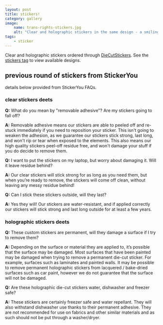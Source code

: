 ```yaml
---
layout: post
title: stickers!
category: gallery
image:
    name: trans-rights-stickers.jpg
    alt: "Clear and holographic stickers in the same design - a smiling skull with speech bubble reading 'trans rights!'"
tags:
    - sticker
---
```


Clear and holographic stickers ordered through [DieCutStickers](diecutstickers.com). See the [stickers tag](tag/sticker) to view available designs.

## previous round of stickers from StickerYou

details below provided from StickerYou FAQs.

### clear stickers deets

**Q:** What do you mean by "removable adhesive"? Are my stickers going to fall off?

**A:** Removable adhesive means our stickers are able to peeled off and re-stuck immediately if you need to reposition your sticker. This isn't going to weaken the adhesion, as we guarantee our stickers stick strong, last long, and won't rip or tear when exposed to the elements. This also means our high quality stickers peel-off residue free, and won't damage your stuff if you do decide to remove them. 

**Q:** I want to put the stickers on my laptop, but worry about damaging it. Will it leave residue behind?

**A:** Our clear stickers will stick strong for as long as you need them, but when you’re ready to remove, the stickers will come off clean, without leaving any messy residue behind!

**Q:** Can I stick these stickers outside, will they last?

**A:** Yes they will! Our stickers are water-resistant, and if applied correctly our stickers will stick strong and last long outside for at least a few years.

### holographic stickers deets

**Q:** These custom stickers are permanent, will they damage a surface if I try to remove them?

**A:** Depending on the surface or material they are applied to, it’s possible that the surface may be damaged. Most surfaces that have been painted may be damaged when trying to remove a permanent die-cut sticker. For example, surfaces such as laminates and painted walls. It may be possible to remove permanent holographic stickers from lacquered / bake-dried surfaces such as car paint, however we do not guarantee that the surface will not be damaged.

**Q:** Are these holographic die-cut stickers water, dishwasher and freezer safe?

**A:** These stickers are certainly freezer safe and water repellant. They will also withstand dishwasher use thanks to their permanent adhesive. They are not recommended for use on fabrics and other similar materials and as such should not be put through a washer/dryer.
